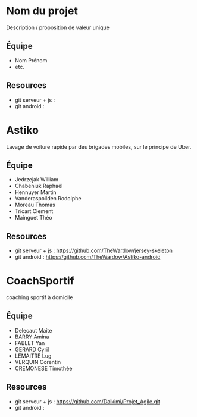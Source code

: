 # Nom du projet

Description / proposition de valeur unique

## Équipe

* Nom Prénom
* etc.

## Resources

* git serveur + js : 
* git android : 


# Astiko

Lavage de voiture rapide par des brigades mobiles, sur le principe de Uber.

## Équipe

* Jedrzejak William
* Chabeniuk Raphaël
* Hennuyer Martin
* Vanderaspoilden Rodolphe
* Moreau Thomas
* Tricart Clement
* Mainguet Théo
## Resources

* git serveur + js : https://github.com/TheWardow/jersey-skeleton
* git android : https://github.com/TheWardow/Astiko-android

# CoachSportif

coaching sportif à domicile

## Équipe

* Delecaut Maite
* BARRY Amina
* FABLET Yan
* GERARD Cyril
* LEMAITRE Lug
* VERQUIN Corentin
* CREMONESE Timothée
## Resources

* git serveur + js : https://github.com/Daikimi/Projet_Agile.git
* git android : 


